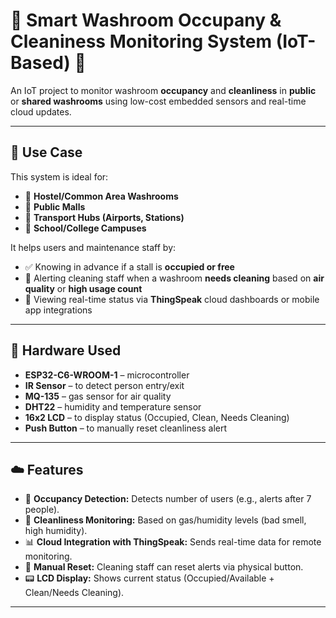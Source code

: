 # 🚽 Smart Washroom Occupany & Cleaniness Monitoring System (IoT-Based) 📡

An IoT project to monitor washroom **occupancy** and **cleanliness** in **public** or **shared washrooms** using low-cost embedded sensors and real-time cloud updates.

---

## 🧠 Use Case

This system is ideal for:

- 🏢 **Hostel/Common Area Washrooms**
- 🏬 **Public Malls**
- 🚌 **Transport Hubs (Airports, Stations)**
- 🏫 **School/College Campuses**

It helps users and maintenance staff by:

- ✅ Knowing in advance if a stall is **occupied or free**
- 🚨 Alerting cleaning staff when a washroom **needs cleaning** based on **air quality** or **high usage count**
- 📱 Viewing real-time status via **ThingSpeak** cloud dashboards or mobile app integrations

---

## 🔧 Hardware Used

- **ESP32-C6-WROOM-1** – microcontroller
- **IR Sensor** – to detect person entry/exit
- **MQ-135** – gas sensor for air quality
- **DHT22** – humidity and temperature sensor
- **16x2 LCD** – to display status (Occupied, Clean, Needs Cleaning)
- **Push Button** – to manually reset cleanliness alert

---

## ☁️ Features

- 👤 **Occupancy Detection:** Detects number of users (e.g., alerts after 7 people).
- 🧼 **Cleanliness Monitoring:** Based on gas/humidity levels (bad smell, high humidity).
- 📊 **Cloud Integration with ThingSpeak:** Sends real-time data for remote monitoring.
- 🔁 **Manual Reset:** Cleaning staff can reset alerts via physical button.
- 📟 **LCD Display:** Shows current status (Occupied/Available + Clean/Needs Cleaning).

---


